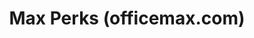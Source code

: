 ---
ee_id: '4131'
site: '1'
type: '2'
long_id: 2014--31 Max Perks
url: 2014-31-max-perks
title: Max Perks (officemax.com)
year: '2014'
medium: Single channel video
commission:
add_credit:
dims: Variable
pitch: "​Surfing around officemax.com....."
ps:
live_url:
related:
youtube:
imgs: max-perks-2014-031-digital-1-database-ih.jpg
subheading:
year2: '2014'
download:
add_credits:
related_code:
layout: things-i-made
---